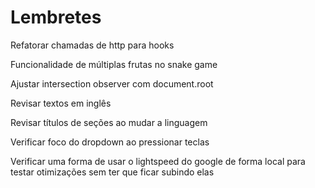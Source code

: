# Lembretes

Refatorar chamadas de http para hooks

Funcionalidade de múltiplas frutas no snake game

Ajustar intersection observer com document.root

Revisar textos em inglês

Revisar títulos de seções ao mudar a linguagem

Verificar foco do dropdown ao pressionar teclas

Verificar uma forma de usar o lightspeed do google de forma local para testar otimizações sem ter que ficar subindo elas